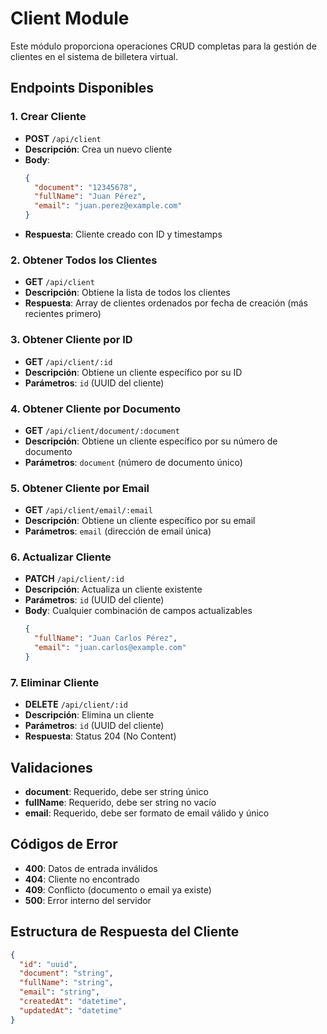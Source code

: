 # Client Module

Este módulo proporciona operaciones CRUD completas para la gestión de clientes en el sistema de billetera virtual.

## Endpoints Disponibles

### 1. Crear Cliente
- **POST** `/api/client`
- **Descripción**: Crea un nuevo cliente
- **Body**:
  ```json
  {
    "document": "12345678",
    "fullName": "Juan Pérez",
    "email": "juan.perez@example.com"
  }
  ```
- **Respuesta**: Cliente creado con ID y timestamps

### 2. Obtener Todos los Clientes
- **GET** `/api/client`
- **Descripción**: Obtiene la lista de todos los clientes
- **Respuesta**: Array de clientes ordenados por fecha de creación (más recientes primero)

### 3. Obtener Cliente por ID
- **GET** `/api/client/:id`
- **Descripción**: Obtiene un cliente específico por su ID
- **Parámetros**: `id` (UUID del cliente)

### 4. Obtener Cliente por Documento
- **GET** `/api/client/document/:document`
- **Descripción**: Obtiene un cliente específico por su número de documento
- **Parámetros**: `document` (número de documento único)

### 5. Obtener Cliente por Email
- **GET** `/api/client/email/:email`
- **Descripción**: Obtiene un cliente específico por su email
- **Parámetros**: `email` (dirección de email única)

### 6. Actualizar Cliente
- **PATCH** `/api/client/:id`
- **Descripción**: Actualiza un cliente existente
- **Parámetros**: `id` (UUID del cliente)
- **Body**: Cualquier combinación de campos actualizables
  ```json
  {
    "fullName": "Juan Carlos Pérez",
    "email": "juan.carlos@example.com"
  }
  ```

### 7. Eliminar Cliente
- **DELETE** `/api/client/:id`
- **Descripción**: Elimina un cliente
- **Parámetros**: `id` (UUID del cliente)
- **Respuesta**: Status 204 (No Content)

## Validaciones

- **document**: Requerido, debe ser string único
- **fullName**: Requerido, debe ser string no vacío
- **email**: Requerido, debe ser formato de email válido y único

## Códigos de Error

- **400**: Datos de entrada inválidos
- **404**: Cliente no encontrado
- **409**: Conflicto (documento o email ya existe)
- **500**: Error interno del servidor

## Estructura de Respuesta del Cliente

```json
{
  "id": "uuid",
  "document": "string",
  "fullName": "string",
  "email": "string",
  "createdAt": "datetime",
  "updatedAt": "datetime"
}
```
